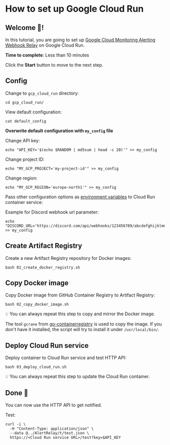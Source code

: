 # How to set up Google Cloud Run

## Welcome 👋!

In this tutorial, you are going to set up [Google Cloud Monitoring Alerting Webhook Relay](https://github.com/Cyclenerd/google-monitoring-webhook-relay) on Google Cloud Run.

**Time to complete**: Less than 10 minutes

Click the **Start** button to move to the next step.

## Config

Change to `gcp_cloud_run` directory:

```shell
cd gcp_cloud_run/
```

View default configuration:
```shell
cat default_config
```

**Overwrite default configuration with `my_config` file**

Change API key:
```shell
echo "API_KEY='$(echo $RANDOM | md5sum | head -c 20)'" >> my_config
```

Change project ID:
```shell
echo "MY_GCP_PROJECT='my-project-id'" >> my_config
```

Change region:
```shell
echo "MY_GCP_REGION='europe-north1'" >> my_config
```

Pass other configuration options as [environment variables](https://github.com/Cyclenerd/google-monitoring-webhook-relay#configuration) to Cloud Run container service:

Example for Discord webhook url parameter:
```shell
echo "DISCORD_URL='https://discord.com/api/webhooks/123456789/abcdefghijklmnopqrstuvwxyz'" >> my_config
```

## Create Artifact Registry 

Create a new Artifact Registry repository for Docker images:
```shell
bash 01_create_docker_registry.sh
```

## Copy Docker image

Copy Docker image from GitHub Container Registry to Artifact Registry:
```shell
bash 02_copy_docker_image.sh
```

💡 You can always repeat this step to copy and mirror the Docker image.

The tool `gcrane` from [go-containerregistry](https://github.com/google/go-containerregistry/blob/main/cmd/gcrane/README.md) is used to copy the image.
If you don't have it installed, the script will try to install it under `/usr/local/bin/`.

## Deploy Cloud Run service

Deploy container to Cloud Run service and test HTTP API:
```shell
bash 03_deploy_cloud_run.sh
```

💡 You can always repeat this step to update the Cloud Run container.

## Done 🎉

You can now use the HTTP API to get notified.

Test:
```shell
curl -i \
  -H "Content-Type: application/json" \
  --data @../AlertRelay/t/test.json \
  https://<Cloud Run service URL>/test?key=$API_KEY
```